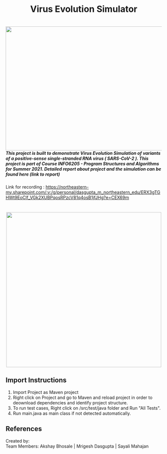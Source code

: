 #  
<h1 align="center">
       Virus Evolution Simulator <br>
</h1>

<h1>
<img align="left" src="https://www.paho.org/sites/default/files/styles/flexslider_full/public/2021-05/covid-19-variants.jpg?h=3634282f&itok=LPOrSDpj" width=1000 height=400><br><br><br>
</h1><br>
<br><br><br>


 
<h5>  
       
       
This project is built to demonstrate Virus Evolution Simulation of variants of a positive-sense single-stranded RNA virus ( SARS-CoV-2 ). This project is part of Course INFO6205 - Program Structures and Algorithms for Summer 2021.
Detailed report about project and the simulation can be found here (link to report)
</h5>

Link for recording : https://northeastern-my.sharepoint.com/:v:/g/personal/dasgupta_m_northeastern_edu/ERX3gTGHWt9EoClf_VGk2XUBPqosRPzcV81q4osB1jfJHg?e=CEX69m
 
#
<p align="center">
<img src="" width=500>
<br>

## Import Instructions
1. Import Project as Maven project
2. Right click on Project and go to Maven and reload project in order to deownload dependencies and identify project structure.
3. To run test cases, Right click on /src/test/java folder and Run "All Tests".
4. Run main.java as main class if not detected automatically.

## References
Created by:<br>
Team Members: Akshay Bhosale | Mrigesh Dasgupta | Sayali Mahajan


